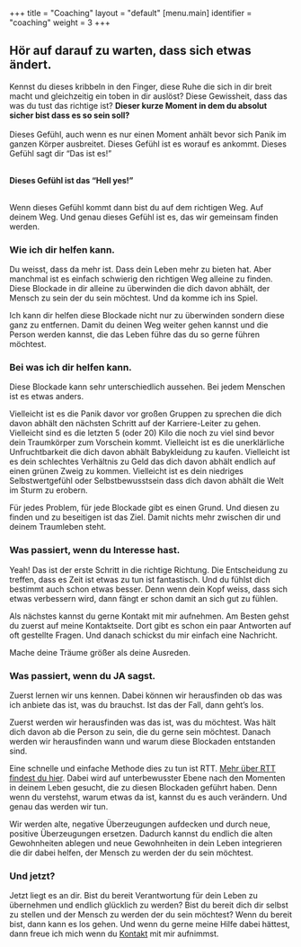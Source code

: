 +++
title = "Coaching"
layout = "default"
[menu.main]
identifier = "coaching"
weight = 3
+++

<div class="sub-hero img-coaching">

<h2 class="sub-hero-img-text">Hör auf darauf zu warten, dass sich etwas ändert.</h2>
</div>

<p class="hero-text-coaching">
Kennst du dieses kribbeln in den Finger, diese Ruhe die sich in dir breit macht und gleichzeitig ein toben in dir auslöst? Diese Gewissheit, dass das was du tust das richtige ist? <strong>Dieser kurze Moment in dem du absolut sicher bist dass es so sein soll?</strong>
<br><br>
Dieses Gefühl, auch wenn es nur einen Moment anhält bevor sich Panik im ganzen Körper ausbreitet. Dieses Gefühl ist es worauf es ankommt. Dieses Gefühl sagt dir “Das ist es!” 
<br><br>

<strong>Dieses Gefühl ist das “Hell yes!”</strong>
<br><br>

Wenn dieses Gefühl kommt dann bist du auf dem richtigen Weg. Auf deinem Weg. Und genau dieses Gefühl ist es, das wir gemeinsam finden werden.
</p>


### Wie ich dir helfen kann.

Du weisst, dass da mehr ist. Dass dein Leben mehr zu bieten hat. Aber manchmal ist es einfach schwierig den richtigen Weg alleine zu finden. Diese Blockade in dir alleine zu überwinden die dich davon abhält, der Mensch zu sein der du sein möchtest. Und da komme ich ins Spiel.

Ich kann dir helfen diese Blockade nicht nur zu überwinden sondern diese ganz zu entfernen. Damit du deinen Weg weiter gehen kannst und die Person werden kannst, die das Leben führe das du so gerne führen möchtest.

### Bei was ich dir helfen kann.

Diese Blockade kann sehr unterschiedlich aussehen. Bei jedem Menschen ist es etwas anders. 

Vielleicht ist es die Panik davor vor großen Gruppen zu sprechen die dich davon abhält den nächsten Schritt auf der Karriere-Leiter zu gehen. Vielleicht sind es die letzten 5 (oder 20) Kilo die noch zu viel sind bevor dein Traumkörper zum Vorschein kommt. Vielleicht ist es die unerklärliche Unfruchtbarkeit die dich davon abhält Babykleidung zu kaufen. Vielleicht ist es dein schlechtes Verhältnis zu Geld das dich davon abhält endlich auf einen grünen Zweig zu kommen. Vielleicht ist es dein niedriges Selbstwertgefühl oder Selbstbewusstsein dass dich davon abhält die Welt im Sturm zu erobern.

Für jedes Problem, für jede Blockade gibt es einen Grund. Und diesen zu finden und zu beseitigen ist das Ziel. Damit nichts mehr zwischen dir und deinem Traumleben steht.

### Was passiert, wenn du Interesse hast.

Yeah! Das ist der erste Schritt in die richtige Richtung. Die Entscheidung zu treffen, dass es Zeit ist etwas zu tun ist fantastisch. Und du fühlst dich bestimmt auch schon etwas besser. Denn wenn dein Kopf weiss, dass sich etwas verbessern wird, dann fängt er schon damit an sich gut zu fühlen.

Als nächstes kannst du gerne Kontakt mit mir aufnehmen. Am Besten gehst du zuerst auf meine Kontaktseite. Dort gibt es schon ein paar Antworten auf oft gestellte Fragen. Und danach schickst du mir einfach eine Nachricht. 

<p class="coaching-highlight-text">Mache deine Träume größer als deine Ausreden.
</p>

### Was passiert, wenn du JA sagst.

Zuerst lernen wir uns kennen. Dabei können wir herausfinden ob das was ich anbiete das ist, was du brauchst. Ist das der Fall, dann geht’s los. 

Zuerst werden wir herausfinden was das ist, was du möchtest. Was hält dich davon ab die Person zu sein, die du gerne sein möchtest. Danach werden wir herausfinden wann und warum diese Blockaden entstanden sind. 

Eine schnelle und einfache Methode dies zu tun ist RTT. [Mehr über RTT findest du hier](/blog/was-ist-rtt). Dabei wird auf unterbewusster Ebene nach den Momenten in deinem Leben gesucht, die zu diesen Blockaden geführt haben. Denn wenn du verstehst, warum etwas da ist, kannst du es auch verändern. Und genau das werden wir tun.

Wir werden alte, negative Überzeugungen aufdecken und durch neue, positive Überzeugungen ersetzen. Dadurch kannst du endlich die alten Gewohnheiten ablegen und neue Gewohnheiten in dein Leben integrieren die dir dabei helfen, der Mensch zu werden der du sein möchtest.

### Und jetzt?

Jetzt liegt es an dir. Bist du bereit Verantwortung für dein Leben zu übernehmen und endlich glücklich zu werden? Bist du bereit dich dir selbst zu stellen und der Mensch zu werden der du sein möchtest? Wenn du bereit bist, dann kann es los gehen. Und wenn du gerne meine Hilfe dabei hättest, dann freue ich mich wenn du [Kontakt](mailto:verena@verenaortlieb.de{:target="_blank"}) mit mir aufnimmst.


